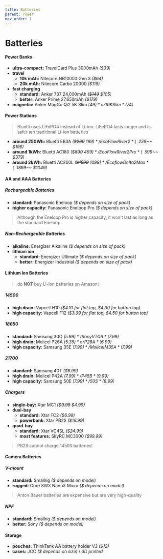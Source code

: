 ```yaml
---
title: Batteries
parent: Power
nav_order: 1
---
```

# Batteries

#### Power Banks

- **ultra-compact:** TravelCard Plus 3000mAh *($39)*
- **travel** 
	- **10k mAh:** Nitecore NB10000 Gen 3 *($64)*
	- **20k mAh:** Nitecore Carbo 20000 *($119)*
- **fast charging** 
	- **standard:** Anker 737 24,000mAh *(~~$149~~ $105)*
	- **better:** Anker Prime 27,650mAh *($179)*
- **magnetic:** Anker MagGo Qi2 5K Slim *($49)* or 10K Slim *($74)*

#### Power Stations

> Bluetti uses LiFePO4 instead of Li-ion. LiFePO4 lasts longer and is safer tan traditional Li-ion batteries

- **around 250Wh:** Bluetti EB3A *(~~$269~~ $199)* / EcoFlow River 2 *(~~$239~~ $199)*
- **around 1kWh:** Bluetti AC180 *(~~$699~~ $499)* / EcoFlow River 2 Pro *(~~$599~~ $379)*
- **around 2kWh:** Bluetti AC200L *(~~$1599~~ $1099)* / Ecoflow Delta 2 Max *(~~$1899~~ $1049)*

#### AA and AAA Batteries

##### Rechargeable Batteries

- **standard:** Panasonic Eneloop *($ depends on size of pack)*
- **higher capacity:** Panasonic Eneloop Pro *($ depends on size of pack)*

> Although the Eneloop Pro is higher capacity, it won't last as long as the standard Eneloop

##### Non-Rechargeable Batteries

- **alkaline:** Energizer Alkaline *($ depends on size of pack)*
- **lithium ion**
	- **standard:** Energizer Ultimate *($ depends on size of pack)*
	- **better:** Energizer Industrial *($ depends on size of pack)*

#### Lithium Ion Batteries

> do **NOT** buy Li-ion batteries on Amazon!

##### 14500

- **high drain:** Vapcell H10 *($4.10 for flat top, $4.30 for button top)*
- **high capacity:** Vapcell F12 *($3.99 for flat top, $4.50 for button top)*

##### 18650

- **standard:** Samsung 30Q *($5.99)* / Sony VTC6 *($7.99)*
- **high drain:** Molicel P26A *($5.35)* or P28A *($6.99)*
- **high capacity:** Samsung 35E *($7.99)* / Molicel M35A *($7.99)*

##### 21700

- **standard:** Samsung 40T *($6.99)*
- **high drain:** Molicel P42A *($7.99)* / P45B *($9.99)*
- **high capacity:** Samsung 50E *($7.99)* / 50S *($8.99)*

##### Chargers

- **single-bay:** Xtar MC1 *(~~$9.99~~ $4.99)*
- **dual-bay** 
	- **standard:** Xtar FC2 *($6.99)*
	- **powerbank:** Xtar PB2S *($16.99)*
- **quad-bay** 
	- **standard:** Xtar VC4SL *($24.99)*
	- **most features:** SkyRC MC3000 *($99.99)*

> PB2S cannot charge 14500 batteries!

#### Camera Batteries

##### V-mount

- **standard:** Smallrig *($ depends on model)*
- **rugged:** Core SWX NanoX Micro *($ depends on model)*

> Anton Bauer batteries are expensive but are very high-quality

##### NPF

- **standard:** Smallrig *($ depends on model)*
- **better:** Sony *($ depends on model)*

#### Storage

- **pouches:** ThinkTank AA battery holder V2 *($12)*
- **cases:** JCC *($ depends on size)* / *3D printed*
